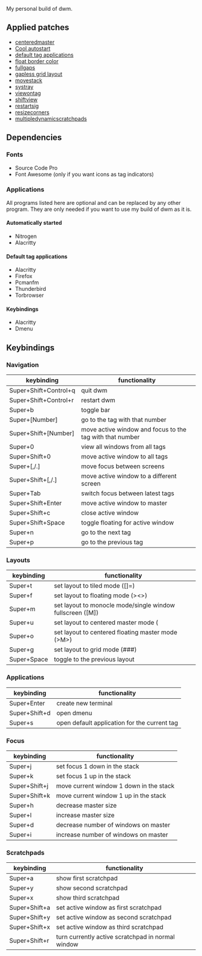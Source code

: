 My personal build of dwm.

## Applied patches
- [centeredmaster](https://dwm.suckless.org/patches/centeredmaster/)
- [Cool autostart](https://dwm.suckless.org/patches/cool_autostart/)
- [default tag applications](https://dwm.suckless.org/patches/default_tag_apps/)
- [float border color](https://dwm.suckless.org/patches/float_border_color/)
- [fullgaps](https://dwm.suckless.org/patches/fullgaps/)
- [gapless grid layout](https://dwm.suckless.org/patches/gaplessgrid/)
- [movestack](https://dwm.suckless.org/patches/movestack/)
- [systray](https://dwm.suckless.org/patches/systray/)
- [viewontag](https://dwm.suckless.org/patches/viewontag/)
- [shiftview](https://lists.suckless.org/dev/1104/7590.html)
- [restartsig](https://dwm.suckless.org/patches/restartsig/)
- [resizecorners](https://dwm.suckless.org/patches/resizecorners)
- [multipledynamicscratchpads](https://dwm.suckless.org/patches/multipledynamicscratchpads)

## Dependencies
### Fonts
- Source Code Pro
- Font Awesome (only if you want icons as tag indicators)

### Applications
All programs listed here are optional and can be replaced by any other program. They are only needed if you want to use my build of dwm as it is.
#### Automatically started
- Nitrogen
- Alacritty
#### Default tag applications
- Alacritty
- Firefox
- Pcmanfm
- Thunderbird
- Torbrowser
#### Keybindings
- Alacritty
- Dmenu

## Keybindings
### Navigation
keybinding             | functionality
-----------------------|---------------
Super+Shift+Control+q  | quit dwm
Super+Shift+Control+r  | restart dwm
Super+b                | toggle bar
Super+[Number]         | go to the tag with that number
Super+Shift+[Number]   | move active window and focus to the tag with that number
Super+0                | view all windows from all tags
Super+Shift+0          | move active window to all tags
Super+[,/.]            | move focus between screens
Super+Shift+[,/.]      | move active window to a different screen
Super+Tab              | switch focus between latest tags
Super+Shift+Enter      | move active window to master
Super+Shift+c          | close active window
Super+Shift+Space      | toggle floating for active window
Super+n                | go to the next tag
Super+p                | go to the previous tag

### Layouts
keybinding             | functionality
-----------------------|---------------
Super+t                | set layout to tiled mode ([]=)
Super+f                | set layout to floating mode (><>)
Super+m                | set layout to monocle mode/single window fullscreen ([M])
Super+u                | set layout to centered master mode (|M|)
Super+o                | set layout to centered floating master mode (>M>)
Super+g                | set layout to grid mode (###)
Super+Space            | toggle to the previous layout

### Applications
keybinding             | functionality
-----------------------|---------------
Super+Enter            | create new terminal
Super+Shift+d          | open dmenu
Super+s                | open default application for the current tag

### Focus
keybinding             | functionality
-----------------------|---------------
Super+j                | set focus 1 down in the stack
Super+k                | set focus 1 up in the stack
Super+Shift+j          | move current window 1 down in the stack
Super+Shift+k          | move current window 1 up in the stack
Super+h                | decrease master size
Super+l                | increase master size
Super+d                | decrease number of windows on master
Super+i                | increase number of windows on master

### Scratchpads
keybinding             | functionality
-----------------------|---------------
Super+a                | show first scratchpad
Super+y                | show second scratchpad
Super+x                | show third scratchpad
Super+Shift+a          | set active window as first scratchpad
Super+Shift+y          | set active window as second scratchpad
Super+Shift+x          | set active window as third scratchpad
Super+Shift+r          | turn currently active scratchpad in normal window
